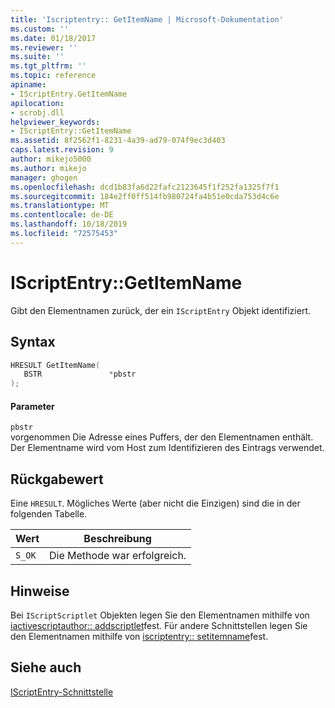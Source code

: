 ```yaml
---
title: 'Iscriptentry:: GetItemName | Microsoft-Dokumentation'
ms.custom: ''
ms.date: 01/18/2017
ms.reviewer: ''
ms.suite: ''
ms.tgt_pltfrm: ''
ms.topic: reference
apiname:
- IScriptEntry.GetItemName
apilocation:
- scrobj.dll
helpviewer_keywords:
- IScriptEntry::GetItemName
ms.assetid: 8f2562f1-8231-4a39-ad79-074f9ec3d403
caps.latest.revision: 9
author: mikejo5000
ms.author: mikejo
manager: ghogen
ms.openlocfilehash: dcd1b83fa6d22fafc2123645f1f252fa1325f7f1
ms.sourcegitcommit: 184e2ff0ff514fb980724fa4b51e0cda753d4c6e
ms.translationtype: MT
ms.contentlocale: de-DE
ms.lasthandoff: 10/18/2019
ms.locfileid: "72575453"
---
```

# <a name="iscriptentrygetitemname"></a>IScriptEntry::GetItemName
Gibt den Elementnamen zurück, der ein `IScriptEntry` Objekt identifiziert.  
  
## <a name="syntax"></a>Syntax  
  
```cpp
HRESULT GetItemName(  
   BSTR               *pbstr  
);  
```  
  
#### <a name="parameters"></a>Parameter  
 `pbstr`  
 vorgenommen Die Adresse eines Puffers, der den Elementnamen enthält. Der Elementname wird vom Host zum Identifizieren des Eintrags verwendet.  
  
## <a name="return-value"></a>Rückgabewert  
 Eine `HRESULT`. Mögliches Werte (aber nicht die Einzigen) sind die in der folgenden Tabelle.  
  
|Wert|Beschreibung|  
|-----------|-----------------|  
|`S_OK`|Die Methode war erfolgreich.|  
  
## <a name="remarks"></a>Hinweise  
 Bei `IScriptScriptlet` Objekten legen Sie den Elementnamen mithilfe von [iactivescriptauthor:: addscriptlet](../../winscript/reference/iactivescriptauthor-addscriptlet.md)fest. Für andere Schnittstellen legen Sie den Elementnamen mithilfe von [iscriptentry:: setitemname](../../winscript/reference/iscriptentry-setitemname.md)fest.  
  
## <a name="see-also"></a>Siehe auch  
 [IScriptEntry-Schnittstelle](../../winscript/reference/iscriptentry-interface.md)